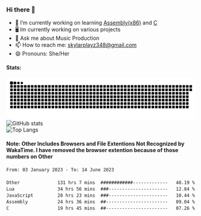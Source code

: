 ### Hi there 👋

- 🔭 I’m currently working on learning [Assembly(x86)](https://github.com/SkylarPlayz348/Assembly-Coding) and [C](https://github.com/SkylarPlayz348/C-Coding)
- 🖥 Im currently working on various projects
- 💬 Ask me about Music Production
- 📫 How to reach me: skylarplayz348@gmail.com
- 😄 Pronouns: She/Her

#### Stats:
![Snake](https://raw.githubusercontent.com/Skylarplayz348/Skylarplayz348/snake/github-contribution-grid-snake-dark.svg)
<br>
![GitHub stats](https://github-readme-stats.vercel.app/api?username=skylarplayz348&count_private=true&show_icons=true&theme=omni)
<br>
![Top Langs](https://github-readme-stats.vercel.app/api/top-langs/?username=skylarplayz348&layout=compact&theme=omni)

#### Note: Other Includes Browsers and File Extentions Not Recognized by WakaTime. I have removed the browser extention because of those numbers on Other
<!--START_SECTION:waka-->

```txt
From: 03 January 2023 - To: 14 June 2023

Other              131 hrs 7 mins  ############-------------   48.19 %
Lua                34 hrs 56 mins  ###----------------------   12.84 %
JavaScript         28 hrs 23 mins  ###----------------------   10.44 %
Assembly           24 hrs 36 mins  ##-----------------------   09.04 %
C                  19 hrs 45 mins  ##-----------------------   07.26 %
```

<!--END_SECTION:waka-->

